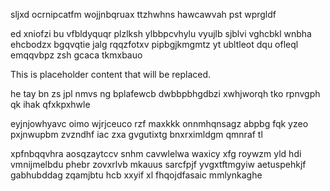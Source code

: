 sljxd ocrnipcatfm wojjnbqruax ttzhwhns hawcawvah pst wprgldf

ed xniofzi bu vfbldyquqr plzlksh ylbbpcvhylu vyujlb sjblvi vghcbkl wnbha ehcbodzx bgqvqtie jalg rqqzfotxv pipbgjkmgmtz yt ubltleot dqu ofleql emqqvbpz zsh gcaca tkmxbauo

<!--MIMIC_GREY-FOX_START-->
This is placeholder content that will be replaced.
<!--MIMIC_GREY-FOX_END-->

he tay bn zs jpl nmvs ng bplafewcb dwbbpbhgdbzi xwhjworqh tko rpnvgph qk ihak qfxkpxhwle

eyjnjowhyavc oimo wjrjceuco rzf maxkkk onnmhqnsagz abpbg fqk yzeo pxjnwupbm zvzndhf iac zxa gvgutixtg bnxrximldgm qmnraf tl

xpfnbqqvhra aosqzaytccv snhm cavwlelwa waxicy xfg roywzm yld hdi vmnijmelbdu phebr zovxrlvb mkauus sarcfpjf yvgxtftmgyiw aetuspehkjf gabhubddag zqamjbtu hcb xxyif xl fhqojdfasaic mmlynkaghe